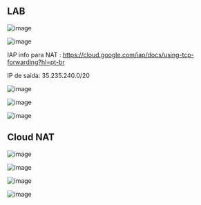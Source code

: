 ## LAB

![image](https://user-images.githubusercontent.com/59710101/216011203-ced6b482-152a-465f-87f2-58018d60e09e.png)

![image](https://user-images.githubusercontent.com/59710101/216011286-96b2c0e4-0859-416f-8b61-e02835ff524c.png)


IAP info para NAT : https://cloud.google.com/iap/docs/using-tcp-forwarding?hl=pt-br

IP de saída: 35.235.240.0/20

![image](https://user-images.githubusercontent.com/59710101/216017465-00590e40-9bd7-4194-9298-973464cdb4a9.png)

![image](https://user-images.githubusercontent.com/59710101/216017896-e29e979b-619c-4899-8154-ca4095a57381.png)

![image](https://user-images.githubusercontent.com/59710101/216018087-7a9acf61-efff-4417-aa71-27050ca160ce.png)


## Cloud NAT

![image](https://user-images.githubusercontent.com/59710101/216030351-ff8f8a0b-1e4b-40ec-a6d2-0bbb0e8d6920.png)

![image](https://user-images.githubusercontent.com/59710101/216030411-6b81b96f-d35b-41ab-add8-f72f69913b67.png)

![image](https://user-images.githubusercontent.com/59710101/216030468-5912dde2-d1b2-49b2-b4b5-fdd74fe61007.png)

![image](https://user-images.githubusercontent.com/59710101/216030523-bbc6c821-44c2-4774-bc61-d81bfdb0bbfc.png)


